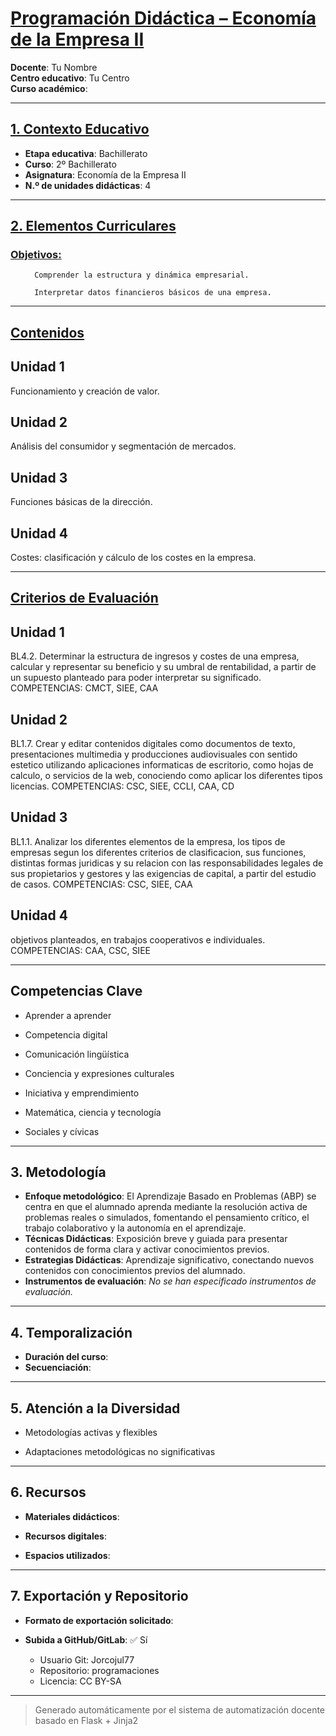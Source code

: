# <u>Programación Didáctica – Economía de la Empresa II</u>

**Docente**: Tu Nombre  
**Centro educativo**: Tu Centro  
**Curso académico**:   

---

## <u>1. Contexto Educativo</u>

- **Etapa educativa**: Bachillerato
- **Curso**: 2º Bachillerato
- **Asignatura**: Economía de la Empresa II
- **N.º de unidades didácticas**: 4

---
## <u>2. Elementos Curriculares</u>

### <u>Objetivos:</u>


  <ul>
    
      Comprender la estructura y dinámica empresarial.
    
      Interpretar datos financieros básicos de una empresa.
    
  </ul>


---

## <u>Contenidos</u>

## Unidad 1
Funcionamiento y creación de valor.

## Unidad 2
Análisis del consumidor y segmentación de mercados.

## Unidad 3
Funciones básicas de la dirección.

## Unidad 4
Costes: clasificación y cálculo de los costes en la empresa.


---

## <u>Criterios de Evaluación</u>

## Unidad 1
BL4.2. Determinar la estructura de ingresos y costes de una empresa, calcular y representar su beneficio
y su umbral de rentabilidad, a partir de un supuesto planteado para poder interpretar su significado.
COMPETENCIAS: CMCT, SIEE, CAA

## Unidad 2
BL1.7. Crear y editar contenidos digitales como documentos de texto, presentaciones multimedia y
producciones audiovisuales con sentido estetico utilizando aplicaciones informaticas de escritorio, como
hojas de calculo, o servicios de la web, conociendo como aplicar los diferentes tipos licencias.
COMPETENCIAS: CSC, SIEE, CCLI, CAA, CD

## Unidad 3
BL1.1. Analizar los diferentes elementos de la empresa, los tipos de empresas segun los diferentes
criterios de clasificacion, sus funciones, distintas formas juridicas y su relacion con las responsabilidades
legales de sus propietarios y gestores y las exigencias de capital, a partir del estudio de casos.
COMPETENCIAS: CSC, SIEE, CAA

## Unidad 4
objetivos planteados, en trabajos cooperativos e individuales.
COMPETENCIAS: CAA, CSC, SIEE


---

## Competencias Clave


- Aprender a aprender

- Competencia digital

- Comunicación lingüística

- Conciencia y expresiones culturales

- Iniciativa y emprendimiento

- Matemática, ciencia y tecnología

- Sociales y cívicas



---

## 3. Metodología

- **Enfoque metodológico**: El Aprendizaje Basado en Problemas (ABP) se centra en que el alumnado aprenda mediante la resolución activa de problemas reales o simulados, fomentando el pensamiento crítico, el trabajo colaborativo y la autonomía en el aprendizaje.
- **Técnicas Didácticas**: Exposición breve y guiada para presentar contenidos de forma clara y activar conocimientos previos.
- **Estrategias Didácticas**: Aprendizaje significativo, conectando nuevos contenidos con conocimientos previos del alumnado.
- **Instrumentos de evaluación**: _No se han especificado instrumentos de evaluación._

---
## 4. Temporalización

- **Duración del curso**: 
- **Secuenciación**:  
  

---

## 5. Atención a la Diversidad



* Metodologías activas y flexibles

* Adaptaciones metodológicas no significativas


---

## 6. Recursos

- **Materiales didácticos**:  
  
- **Recursos digitales**:  
  
- **Espacios utilizados**: 

---

## 7. Exportación y Repositorio

- **Formato de exportación solicitado**: 
- **Subida a GitHub/GitLab**: ✅ Sí

  - Usuario Git: Jorcojul77
  - Repositorio: programaciones
  - Licencia: CC BY-SA


---

> Generado automáticamente por el sistema de automatización docente basado en Flask + Jinja2